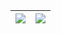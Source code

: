 <!--
**st-den/st-den** is a ✨ _special_ ✨ repository because its `README.md` (this file) appears on your GitHub profile.

Here are some ideas to get you started:

- 🔭 I’m currently working on ...
- 🌱 I’m currently learning ...
- 👯 I’m looking to collaborate on ...
- 🤔 I’m looking for help with ...
- 💬 Ask me about ...
- 📫 How to reach me: ...
- 😄 Pronouns: ...
- ⚡ Fun fact: ...
-->

| <img align="center" src="https://github-readme-stats.vercel.app/api?username=st-den&count_private=true&show_icons=true&disable_animations=true&hide_border=true"/> | <img align="center" src="https://github-readme-stats.vercel.app/api/top-langs/?username=st-den&layout=compact&hide_border=true" /> |
| ------------- | ------------- |
